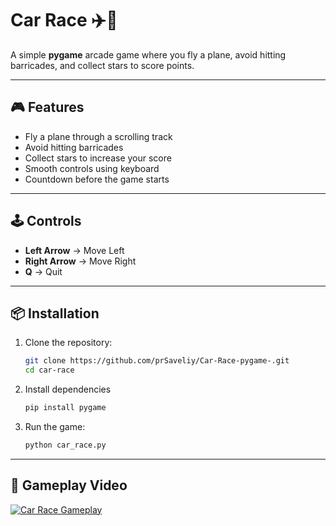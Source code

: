 # Car Race ✈️🚗  

A simple **pygame** arcade game where you fly a plane, avoid hitting barricades, and collect stars to score points.   

---

## 🎮 Features
- Fly a plane through a scrolling track  
- Avoid hitting barricades  
- Collect stars to increase your score  
- Smooth controls using keyboard  
- Countdown before the game starts  

---

## 🕹️ Controls
- **Left Arrow** → Move Left  
- **Right Arrow** → Move Right  
- **Q** → Quit  

---

## 📦 Installation
1. Clone the repository:  
   ```bash
   git clone https://github.com/prSaveliy/Car-Race-pygame-.git
   cd car-race
    ```

2. Install dependencies
    ```bash
   pip install pygame
   ```

3. Run the game:
    ```bash
    python car_race.py
    ```

---

## 🎥 Gameplay Video
[![Car Race Gameplay](https://img.youtube.com/vi/https://youtu.be/u-yMPf5HvZI/0.jpg)](https://www.youtube.com/watch?v=u-yMPf5HvZI)
